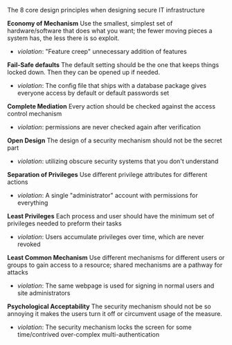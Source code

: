 The 8 core design principles when designing secure IT infrastructure

**Economy of Mechanism**
Use the smallest, simplest set of hardware/software that does what you want; the fewer moving pieces a system has, the less there is so exploit.
- *violation*: "Feature creep" unnecessary addition of features

**Fail-Safe defaults**
The default setting should be the one that keeps things locked down. Then they can be opened up if needed.
- *violation*: The config file that ships with a database package gives everyone access by default or default passwords set

**Complete Mediation**
Every action should be checked against the access control mechanism
- *violation*: permissions are never checked again after verification

**Open Design**
The design of a security mechanism should not be the secret part
- *violation*: utilizing obscure security systems that you don't understand

**Separation of Privileges**
Use different privilege attributes for different actions
- *violation*: A single "administrator" account with permissions for everything

**Least Privileges**
Each process and user should have the minimum set of privileges needed to preform their tasks
- *violation*: Users accumulate privileges over time, which are never revoked

**Least Common Mechanism**
Use different mechanisms for different users or groups to gain access to a resource; shared mechanisms are a pathway for attacks
- *violation*: The same webpage is used for signing in normal users and site administrators

**Psychological Acceptability**
The security mechanism should not be so annoying it makes the users turn it off or circumvent usage of the measure.
- *violation*: The security mechanism locks the screen for some time/contrived over-complex multi-authentication

